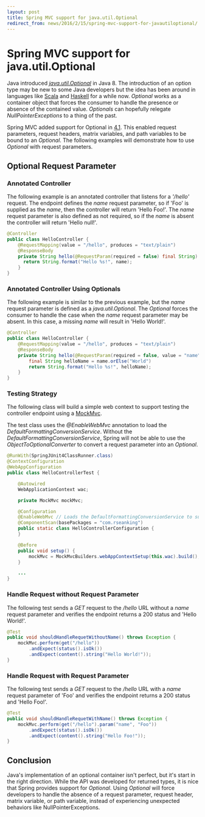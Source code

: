 ```yaml
---
layout: post
title: Spring MVC support for java.util.Optional
redirect_from: news/2016/2/15/spring-mvc-support-for-javautiloptional/
---
```


# Spring MVC support for java.util.Optional

Java introduced [_java.util.Optional_](https://docs.oracle.com/javase/8/docs/api/java/util/Optional.html) in Java 8. The introduction of an option type may be new to some Java developers but the idea has been around in languages like [Scala](http://scala-lang.org) and [Haskell](https://www.haskell.org) for a while now. _Optional_ works as a container object that forces the consumer to handle the presence or absence of the contained value. _Optionals_ can hopefully relegate _NullPointerExceptions_ to a thing of the past.

Spring MVC added support for Optional in [4.1](https://spring.io/blog/2014/09/04/spring-framework-4-1-ga-is-here). This enabled request parameters, request headers, matrix variables, and path variables to be bound to an _Optional_. The following examples will demonstrate how to use _Optional_ with request parameters.

## Optional Request Parameter

### Annotated Controller
The following example is an annotated controller that listens for a _'/hello'_ request. The endpoint defines the _name_ request parameter, so if 'Foo' is supplied as the _name_, then the controller will return 'Hello Foo!'. The _name_ request parameter is also defined as not required, so if the _name_ is absent the controller will return 'Hello null!'.

```java
@Controller
public class HelloController {
    @RequestMapping(value = "/hello", produces = "text/plain")
    @ResponseBody
    private String hello(@RequestParam(required = false) final String) {
      return String.format("Hello %s!", name);
    }
}
```

### Annotated Controller Using Optionals

The following example is similar to the previous example, but the _name_ request parameter is defined as a _java.util.Optional_. The _Optional_ forces the consumer to handle the case when the _name_ request parameter may be absent. In this case, a missing _name_ will result in 'Hello World!'.

```java
@Controller
public class HelloController {
    @RequestMapping(value = "/hello", produces = "text/plain")
    @ResponseBody
    private String hello(@RequestParam(required = false, value = "name") final Optional<String> name) {
        final String helloName = name.orElse("World")
        return String.format("Hello %s!", helloName);
    }
}

```

### Testing Strategy

The following class will build a simple web context to support testing the controller endpoint using a [MockMvc](https://docs.spring.io/spring/docs/current/javadoc-api/org/springframework/test/web/servlet/MockMvc.html).

The test class uses the _@EnableWebMvc_ annotation to load the _DefaultFormattingConversionService_. Without the _DefaultFormattingConversionService_, Spring will not be able to use the _ObjectToOptionalConverter_ to convert a request parameter into an _Optional_.

```java
@RunWith(SpringJUnit4ClassRunner.class)
@ContextConfiguration
@WebAppConfiguration
public class HelloControllerTest {

    @Autowired
    WebApplicationContext wac;

    private MockMvc mockMvc;

    @Configuration
    @EnableWebMvc // Loads the DefaultFormattingConversionService to support binding to Optionals (ObjectToOptionalConverter)
    @ComponentScan(basePackages = "com.rseanking")
    public static class HelloControllerConfiguration {
    }

    @Before
    public void setup() {
        mockMvc = MockMvcBuilders.webAppContextSetup(this.wac).build();
    }

    ...
}
```

### Handle Request without Request Parameter
The following test sends a _GET_ request to the _/hello_ URL without a _name_ request parameter and verifies the endpoint returns a 200 status and 'Hello World!'.

```java
@Test
public void shouldHandleRequetWithoutName() throws Exception {
    mockMvc.perform(get("/hello"))
        .andExpect(status().isOk())
        .andExpect(content().string("Hello World!"));
}
```

### Handle Request with Request Parameter
The following test sends a _GET_ request to the _/hello_ URL with a _name_ request parameter of 'Foo' and verifies the endpoint returns a 200 status and 'Hello Foo!'.

```java
@Test
public void shouldHandleRequetWithName() throws Exception {
    mockMvc.perform(get("/hello").param("name", "Foo"))
        .andExpect(status().isOk())
        .andExpect(content().string("Hello Foo!"));
}
```

## Conclusion

Java's implementation of an optional container isn't perfect, but it's start in the right direction. While the API was developed for returned types, it is nice that Spring provides support for _Optional_. Using _Optional_ will force developers to handle the absence of a request parameter, request header, matrix variable, or path variable, instead of experiencing unexpected behaviors like NullPointerExceptions.
